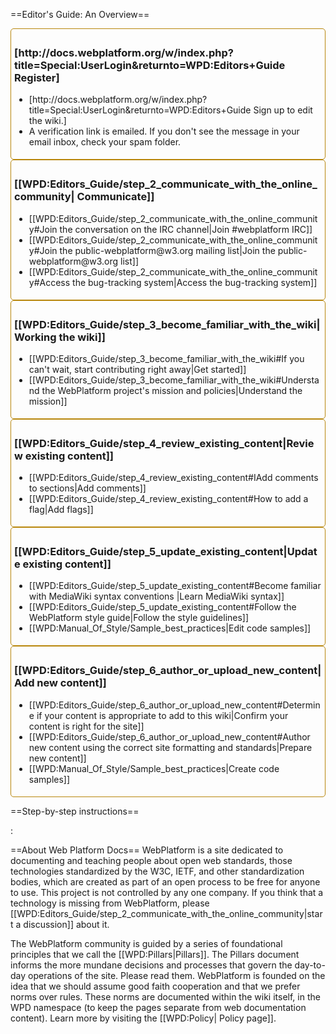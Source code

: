 ==Editor's Guide: An Overview==


<div class="topic-container">
  <div class="long-topic">
      <div class="place-holder"></div>
      <div class="inner"  style='border:1px solid #b8860b; padding:5px 5px 5px 5px; border-radius:5px'>
        <h3>[http://docs.webplatform.org/w/index.php?title=Special:UserLogin&returnto=WPD:Editors+Guide Register]</h3>
        <ul>
            <li>[http://docs.webplatform.org/w/index.php?title=Special:UserLogin&returnto=WPD:Editors+Guide Sign up to edit the wiki.]</li>
            <li>A verification link is emailed. If you don't see the message in your email inbox, check your spam folder.</li>
        </ul>
     </div>
  </div>
  
 <div class="long-topic"> 
     <div class="place-holder"></div>
    <div class="inner"  style='border:1px solid #b8860b; padding:5px 5px 5px 5px; border-radius:5px; min-height=25px'>
        <h3>[[WPD:Editors_Guide/step_2_communicate_with_the_online_community| Communicate]]</h3>
            <ul>
            <li>[[WPD:Editors_Guide/step_2_communicate_with_the_online_community#Join the conversation on the IRC channel|Join #webplatform IRC]]</li>
            <li>[[WPD:Editors_Guide/step_2_communicate_with_the_online_community#Join the public-webplatform@w3.org mailing list|Join the public-webplatform@w3.org list]]</li>
            <li>[[WPD:Editors_Guide/step_2_communicate_with_the_online_community#Access the bug-tracking system|Access the bug-tracking system]]</li>
        </ul>
     </div>
  </div>
 
 <div class="long-topic"> 
     <div class="place-holder"></div>
    <div class="inner"  style='border:1px solid #b8860b; padding:5px 5px 5px 5px; border-radius:5px'>
        <h3>[[WPD:Editors_Guide/step_3_become_familiar_with_the_wiki|Working the wiki]]</h3>
            <ul>
            <li>[[WPD:Editors_Guide/step_3_become_familiar_with_the_wiki#If you can't wait, start contributing right away|Get started]]</li>
            <li>[[WPD:Editors_Guide/step_3_become_familiar_with_the_wiki#Understand the WebPlatform project's mission and policies|Understand the mission]]</li>
        </ul>
     </div>
  </div>


 <div class="long-topic"> 
     <div class="place-holder"></div>
    <div class="inner"  style='border:1px solid #b8860b; padding:5px 5px 5px 5px; border-radius:5px'>
        <h3>[[WPD:Editors_Guide/step_4_review_existing_content|Review existing content]]</h3>
            <ul>
            <li>[[WPD:Editors_Guide/step_4_review_existing_content#IAdd comments to sections|Add comments]]</li>
            <li>[[WPD:Editors_Guide/step_4_review_existing_content#How to add a flag|Add flags]]</li>
        </ul>
     </div>
  </div>
 
 <div class="long-topic"> 
     <div class="place-holder"></div>
    <div class="inner"  style='border:1px solid #b8860b; padding:5px 5px 5px 5px; border-radius:5px'>
        <h3>[[WPD:Editors_Guide/step_5_update_existing_content|Update existing content]]</h3>
            <ul>
            <li>[[WPD:Editors_Guide/step_5_update_existing_content#Become familiar with MediaWiki syntax conventions |Learn MediaWiki syntax]]</li>
            <li>[[WPD:Editors_Guide/step_5_update_existing_content#Follow the WebPlatform style guide|Follow the style guidelines]]</li>
            <li>[[WPD:Manual_Of_Style/Sample_best_practices|Edit code samples]]</li>
        </ul>
     </div>
  </div>

 <div class="long-topic"> 
     <div class="place-holder"></div>
    <div class="inner"  style='border:1px solid #b8860b; padding:5px 5px 5px 5px; border-radius:5px'>
        <h3>[[WPD:Editors_Guide/step_6_author_or_upload_new_content|Add new content]]</h3>
            <ul>
            <li>[[WPD:Editors_Guide/step_6_author_or_upload_new_content#Determine if your content is appropriate to add to this wiki|Confirm your content is right for the site]]</li>
            <li>[[WPD:Editors_Guide/step_6_author_or_upload_new_content#Author new content using the correct site formatting and standards|Prepare new content]]</li>
            <li>[[WPD:Manual_Of_Style/Sample_best_practices|Create code samples]]</li>
        </ul>
     </div>
  </div>
 
<div class="clearfixboth"></div>
</div>

==Step-by-step instructions==

<subpages />
:&nbsp;

==About Web Platform Docs==
WebPlatform is a site dedicated to documenting and teaching people about open web standards, those technologies standardized by the W3C, IETF, and other standardization bodies, which are created as part of an open process to be free for anyone to use. This project is not controlled by any one company. If you think that a technology is missing from WebPlatform, please [[WPD:Editors_Guide/step_2_communicate_with_the_online_community|start a discussion]] about it.

The WebPlatform community is guided by a series of foundational principles that we call the [[WPD:Pillars|Pillars]]. The Pillars document informs the more mundane decisions and processes that govern the day-to-day operations of the site. Please read them. WebPlatform is founded on the idea that we should assume good faith cooperation and that we prefer norms over rules. These norms are documented within the wiki itself, in the WPD namespace (to keep the pages separate from web documentation content). Learn more by visiting the [[WPD:Policy| Policy page]].